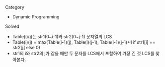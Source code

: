 Category
* Dynamic Programming

Solved
* Table(i)(j)는 str1(0~i-1)와 str2(0~j-1) 문자열의 LCS
* Table(i)(j) = max(Table(i-1)(j),
                    Table(i)(j-1),
                    Table(i-1)(j-1)+1 if str1[i] == str2[j] else 0)
* str1의 i와 str2의 j가 같을 때만 두 문자를 LCS에서 포함하여 가장 긴 것 LCS를 찾아본다.
